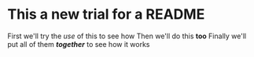 # This a new trial for a README
First we'll try the _use_ of this to see how
Then we'll do this **too**
Finally we'll put all of them **_together_** to see how it works